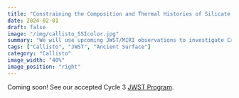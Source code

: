 ```yaml
---
title: "Constraining the Composition and Thermal Histories of Silicate Minerals on Callisto"
date: 2024-02-01
draft: false
image: "/img/callisto_SSIcolor.jpg"
summary: "We will use upcoming JWST/MIRI observations to investigate Callisto's ancient surface composition and what it reveals about the formation of the Jovian system."
tags: ["Callisto", "JWST", "Ancient Surface"]
category: "Callisto"
image_width: "40%"
image_position: "right"
---
```


Coming soon! See our accepted Cycle 3 [JWST Program](https://www.stsci.edu/jwst/science-execution/program-information?id=4687).

<!-- This exciting research will use the James Webb Space Telescope to study Callisto's ancient surface composition, providing insights into the early formation and evolution of Jupiter's moon system. Callisto, being the most heavily cratered body in the solar system, preserves a record of the early bombardment history and primordial composition that has been largely erased from other Galilean satellites.

Our observations will help us understand:
- The primordial composition of materials in the outer solar system
- How the Jovian system formed and evolved
- The bombardment history of the outer solar system
- Callisto's role as a time capsule of early solar system conditions

Stay tuned for results from this groundbreaking research! -->